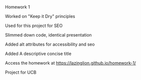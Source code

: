 Homework 1

Worked on "Keep it Dry" principles

Used for this project for SEO

Slimmed down code, identical presentation

Added alt attributes for accessibility and seo

Added A descriptive concise title

Access the homework at
https://lazinglion.github.io/homework-1/






Project for UCB